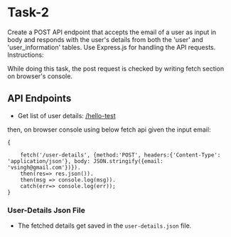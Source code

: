 # Task-2 

Create a POST API endpoint that accepts the email of a user as input in body and responds with the user's details from both the 'user' and 'user_information' tables. Use Express.js for handling the API requests.
Instructions:

While doing this task, the post request is checked by writing fetch section on browser's console. 


## API Endpoints

- Get list of user details: 
[/hello-test](/hello-test)


then, on browser console using below fetch api given the input email:

```
{

    fetch('/user-details', {method:'POST', headers:{'Content-Type': 'application/json'}, body: JSON.stringify({email: 'vsingh@gmail.com'})}).
    then(res=> res.json()).
    then(msg => console.log(msg)).
    catch(err=> console.log(err));
}
```

### User-Details Json File
- The fetched details get saved in the `user-details.json` file.
